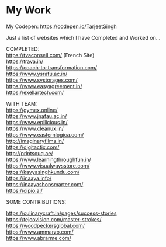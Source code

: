 # My Work

My Codepen: https://codepen.io/TarjeetSingh <br/>

Just a list of websites which I have Completed and Worked on...

COMPLETED: <br/>
https://tvaconseil.com/ (French Site) <br/>
https://trava.in/ <br/>
https://coach-to-transformation.com/ <br/>
https://www.ysrafu.ac.in/ <br/>
https://www.svstorages.com/ <br/>
https://www.easyagreement.in/ <br/>
https://exellartech.com/ <br/>


WITH TEAM: <br/>
https://gymex.online/ <br/>
https://www.jnafau.ac.in/ <br/>
https://www.epilicious.in/ <br/>
https://www.cleanux.in/ <br/>
https://www.easternlogica.com/ <br/>
http://imaginaryfilms.in/ <br/>
https://digitactix.com/ <br/>
http://printsouq.ae/ <br/>
https://www.learningthroughfun.in/ <br/>
https://www.visualwaysstore.com/ <br/>
https://kavyasinghkundu.com/ <br/>
https://inaaya.info/ <br/>
https://inaayashopsmarter.com/ <br/>
https://cipio.ai/ <br/>


SOME CONTRIBUTIONS:

https://culinarycraft.in/pages/success-stories <br/>
https://tejcovision.com/master-strokes/ <br/>
https://woodpeckersglobal.com/ <br/>
https://www.ammarzo.com/ <br/>
https://www.abrarme.com/ <br/>
